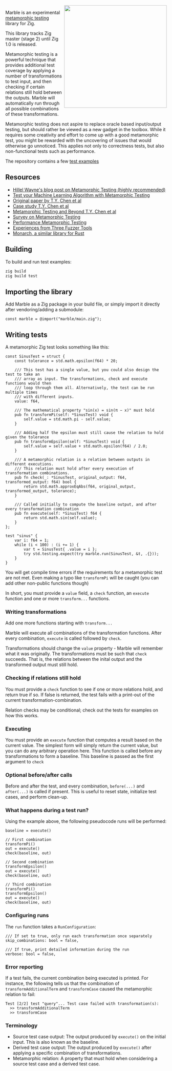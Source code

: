 <img align="right" width="320" src="https://user-images.githubusercontent.com/34946442/159163318-432052e3-69c7-4598-aaac-74d54f67c8b4.png">

Marble is an experimental [metamorphic testing](https://en.wikipedia.org/wiki/Metamorphic_testing) library for Zig.

This library tracks Zig master (stage 2) until Zig 1.0 is released.

Metamorphic testing is a powerful technique that provides additional test coverage by applying a number of transformations to test input, and then checking if certain relations still hold between the outputs. Marble will automatically run through all possible combinations of these transformations.

Metamorphic testing does not aspire to replace oracle based input/output testing, but should rather be viewed as a new gadget in the toolbox. While it requires some creativity and effort to come up with a good metamorphic test, you might be rewarded with the uncovering of issues that would otherwise go unnoticed. This applies not only to correctness tests, but also non-functional tests such as performance.

The repository contains a few [test examples](https://github.com/cryptocode/marble/blob/main/src/example_tests.zig)

## Resources
* [Hillel Wayne's blog post on Metamorphic Testing (highly recommended)](https://www.hillelwayne.com/post/metamorphic-testing/)
* [Test your Machine Learning Algorithm with Metamorphic Testing](https://medium.com/trustableai/testing-ai-with-metamorphic-testing-61d690001f5c)
* [Original paper by T.Y. Chen et al](https://www.cse.ust.hk/~scc/publ/CS98-01-metamorphictesting.pdf)
* [Case study T.Y. Chen et al](http://grise.upm.es/rearviewmirror/conferencias/jiisic04/Papers/25.pdf)
* [Metamorphic Testing and Beyond T.Y. Chen et al](https://www.cs.hku.hk/data/techreps/document/TR-2003-06.pdf)
* [Survey on Metamorphic Testing](http://www.cs.ecu.edu/reu/reufiles/read/metamorphicTesting-16.pdf)
* [Performance Metamorphic Testing](http://www.lsi.us.es/~jtroya/publications/NIER17_at_ICSE17.pdf)
* [Experiences from Three Fuzzer Tools](https://johnwickerson.github.io/papers/dreamingup_MET21.pdf)
* [Monarch, a similar library for Rust](https://github.com/zmitchell/monarch/blob/master/src/runner.rs)

## Building

To build and run test examples:

```bash
zig build
zig build test
```

## Importing the library
Add Marble as a Zig package in your build file, or simply import it directly after vendoring/adding a submodule:

```zig
const marble = @import("marble/main.zig");
```

## Writing tests

A metamorphic Zig test looks something like this:

```zig
const SinusTest = struct {
    const tolerance = std.math.epsilon(f64) * 20;

    /// This test has a single value, but you could also design the test to take an
    /// array as input. The transformations, check and execute functions would then
    /// loop through them all. Alternatively, the test can be run multiple times
    /// with different inputs.
    value: f64,

    /// The mathematical property "sin(x) = sin(π − x)" must hold
    pub fn transformPi(self: *SinusTest) void {
        self.value = std.math.pi - self.value;
    }

    /// Adding half the epsilon must still cause the relation to hold given the tolerance
    pub fn transformEpsilon(self: *SinusTest) void {
        self.value = self.value + std.math.epsilon(f64) / 2.0;
    }

    /// A metamorphic relation is a relation between outputs in different executions.
    /// This relation must hold after every execution of transformation combinations.
    pub fn check(_: *SinusTest, original_output: f64, transformed_output: f64) bool {
        return std.math.approxEqAbs(f64, original_output, transformed_output, tolerance);
    }

    /// Called initially to compute the baseline output, and after every transformation combination
    pub fn execute(self: *SinusTest) f64 {
        return std.math.sin(self.value);
    }
};

test "sinus" {
    var i: f64 = 1;
    while (i < 100) : (i += 1) {
        var t = SinusTest{ .value = i };
        try std.testing.expect(try marble.run(SinusTest, &t, .{}));
    }
}
```

You will get compile time errors if the requirements for a metamorphic test are not met. Even making a typo like `transformPi` will be caught (you can add other non-public functions though)

In short, you must provide a `value` field, a `check` function, an `execute` function and one or more `transform...` functions.

### Writing transformations
Add one more functions starting with `transform...` 

Marble will execute all combinations of the transformation functions. After every
combination, `execute` is called followed by `check`.

Transformations should change the `value` property - Marble will remember what it was originally. The transformations must be such that `check`
succeeds. That is, the relations between the inital output and the transformed output must still hold.

### Checking if relations still hold
You must provide a `check` function to see if one or more relations hold, and return true if so. If false is returned, the test fails with a print-out of the current transformation-combination.

Relation checks may be conditional; check out the tests for examples on how this works.

### Executing
You must provide an `execute` function that computes a result based on the current value. The simplest form will simply return the current value, but you can
do any arbitrary operation here. This function is called before any transformations to form a baseline. This baseline is passed as the first argument to `check`

### Optional before/after calls

Before and after the test, and every combination, `before(...)` and `after(...)` is called if present. This is useful to reset state, initialize test cases, and perform clean-up.

### What happens during a test run?

Using the example above, the following pseudocode runs will be performed:

```
baseline = execute()

// First combination
transformPi()
out = execute()
check(baseline, out)

// Second combination
transformEpsilon()
out = execute()
check(baseline, out)

// Third combination
transformPi()
transformEpsilon()
out = execute()
check(baseline, out)
```

### Configuring runs

The `run` function takes a `RunConfiguration`:

```zig
/// If set to true, only run each transformation once separately
skip_combinations: bool = false,

/// If true, print detailed information during the run
verbose: bool = false,
```

### Error reporting

If a test fails, the current combination being executed is printed. For instance, the following tells us that the combination of `transformAdditionalTerm` and `transformCase` caused the metamorphic relation to fail:

```
Test [2/2] test "query"... Test case failed with transformation(s):
  >> transformAdditionalTerm
  >> transformCase
```

### Terminology

* Source test case output: The output produced by `execute()` on the initial input. This is also known as the baseline.
* Derived test case output: The output produced by `execute()` after applying a specific combination of transformations.
* Metamorphic relation: A property that must hold when considering a source test case and a derived test case.
